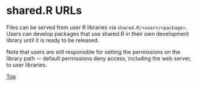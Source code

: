shared.R URLs
=============

Files can be served from user R libraries via
`shared.R/<user>/<package>`. Users can develop packages that use
shared.R in their own development library until it is ready to be
released.

Note that users are still responsible for setting the permissions on the
library path -- default permissions deny access, including the web
server, to user libraries.

[Top](#TOP)

<a name="search"></a>
